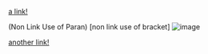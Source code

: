 [a link!](https://something.com) 

(Non Link Use of Paran)
[non link use of bracket]
![image](https://testing.com/jpg)

[another link!](https://test.com)

